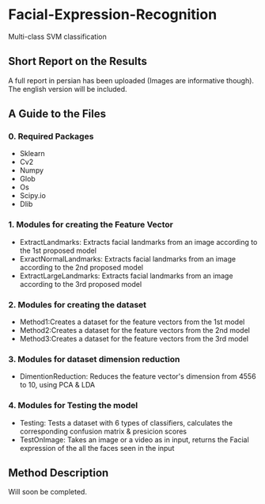   # Facial-Expression-Recognition
Multi-class SVM classification

## Short Report on the Results
  A full report in persian has been uploaded (Images are informative though). The english version will be included.
## A Guide to the Files

### 0. Required Packages
  * Sklearn
  * Cv2
  * Numpy
  * Glob
  * Os
  * Scipy.io
  * Dlib
  
### 1. Modules for creating the Feature Vector
  * ExtractLandmarks: Extracts facial landmarks from an image according to the 1st proposed model
  * ExractNormalLandmarks: Extracts facial landmarks from an image according to the 2nd proposed model
  * ExtractLargeLandmarks: Extracts facial landmarks from an image according to the 3rd proposed model
  
### 2. Modules for creating the dataset
  * Method1:Creates a dataset for the feature vectors from the 1st model
  * Method2:Creates a dataset for the feature vectors from the 2nd model
  * Method3:Creates a dataset for the feature vectors from the 3rd model
  
### 3. Modules for dataset dimension reduction
  * DimentionReduction: Reduces the feature vector's dimension from 4556 to 10, using PCA & LDA
  
### 4. Modules for Testing the model
  * Testing: Tests a dataset with 6 types of classifiers, calculates the corresponding confusion matrix & presicion scores
  * TestOnImage: Takes an image or a video as in input, returns the Facial expression of the all the faces seen in the input
  
## Method Description
  Will soon be completed.
